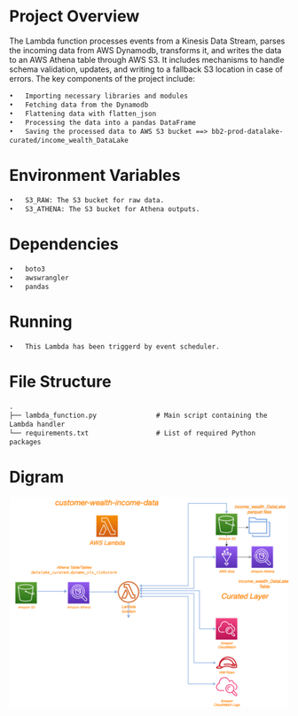 # Project Overview

The Lambda function processes events from a Kinesis Data Stream, parses the incoming data from AWS Dynamodb, transforms it, and writes the data to an AWS Athena table through AWS S3. It includes mechanisms to handle schema validation, updates, and writing to a fallback S3 location in case of errors. The key components of the project include:

	•	Importing necessary libraries and modules
	•	Fetching data from the Dynamodb
	•	Flattening data with flatten_json 
    •   Processing the data into a pandas DataFrame
	•	Saving the processed data to AWS S3 bucket ==> bb2-prod-datalake-curated/income_wealth_DataLake

# Environment Variables

	•	S3_RAW: The S3 bucket for raw data.
	•	S3_ATHENA: The S3 bucket for Athena outputs.

# Dependencies

	•	boto3
	•	awswrangler
	•	pandas

# Running

	•	This Lambda has been triggerd by event scheduler.

# File Structure
    .
    ├── lambda_function.py               # Main script containing the Lambda handler
    └── requirements.txt          		 # List of required Python packages


# Digram

![Alt text](income_wealth_DataLake.png)